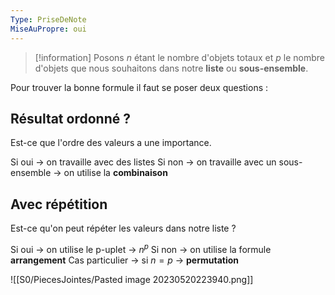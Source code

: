 ```yaml
---
Type: PriseDeNote
MiseAuPropre: oui
---
```


>[!information]
>Posons $n$ étant le nombre d'objets totaux et $p$ le nombre d'objets que nous souhaitons dans notre **liste** ou **sous-ensemble**.

Pour trouver la bonne formule il faut se poser deux questions : 

## Résultat ordonné ?
Est-ce que l'ordre des valeurs a une importance.

Si oui -> on travaille avec des listes
Si non -> on travaille avec un sous-ensemble -> on utilise la **combinaison**

## Avec répétition
Est-ce qu'on peut répéter les valeurs dans notre liste ?

Si oui -> on utilise le p-uplet -> $n^p$
Si non -> on utilise la formule **arrangement**
	Cas particulier -> si $n = p$ -> **permutation**

![[S0/PiecesJointes/Pasted image 20230520223940.png]]